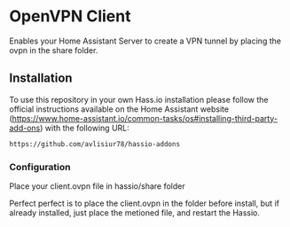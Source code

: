 # OpenVPN Client

Enables your Home Assistant Server to create a VPN tunnel by placing the ovpn in the share folder.

## Installation

To use this repository in your own Hass.io installation please follow the official instructions available on the Home Assistant website (https://www.home-assistant.io/common-tasks/os#installing-third-party-add-ons) with the following URL:

```txt
https://github.com/avlisiur78/hassio-addons
```

### Configuration

Place your client.ovpn file in hassio/share folder 

Perfect perfect is to place the client.ovpn in the folder before install, but if already installed, just place the metioned file, and restart the Hassio.
